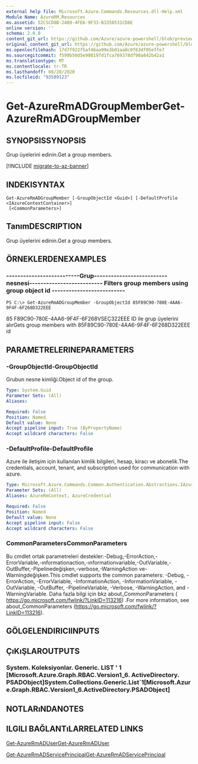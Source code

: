 ```yaml
---
external help file: Microsoft.Azure.Commands.Resources.dll-Help.xml
Module Name: AzureRM.Resources
ms.assetid: 52C5CD8B-2489-4FE6-9F33-B3350531CD8E
online version: ''
schema: 2.0.0
content_git_url: https://github.com/Azure/azure-powershell/blob/preview/src/ResourceManager/Resources/Commands.Resources/help/Get-AzureRmADGroupMember.md
original_content_git_url: https://github.com/Azure/azure-powershell/blob/preview/src/ResourceManager/Resources/Commands.Resources/help/Get-AzureRmADGroupMember.md
ms.openlocfilehash: 17d7f922f5af46aa99e3b01aa0c0f63df05effe7
ms.sourcegitcommit: f599b50d5e980197d1fca769378df90a842b42a1
ms.translationtype: MT
ms.contentlocale: tr-TR
ms.lasthandoff: 08/20/2020
ms.locfileid: "93589123"
---
```

# <span data-ttu-id="b75fb-101">Get-AzureRmADGroupMember</span><span class="sxs-lookup"><span data-stu-id="b75fb-101">Get-AzureRmADGroupMember</span></span>

## <span data-ttu-id="b75fb-102">SYNOPSIS</span><span class="sxs-lookup"><span data-stu-id="b75fb-102">SYNOPSIS</span></span>
<span data-ttu-id="b75fb-103">Grup üyelerini edinin.</span><span class="sxs-lookup"><span data-stu-id="b75fb-103">Get a group members.</span></span>

[!INCLUDE [migrate-to-az-banner](../../includes/migrate-to-az-banner.md)]

## <span data-ttu-id="b75fb-104">INDEKI</span><span class="sxs-lookup"><span data-stu-id="b75fb-104">SYNTAX</span></span>

```
Get-AzureRmADGroupMember [-GroupObjectId <Guid>] [-DefaultProfile <IAzureContextContainer>]
 [<CommonParameters>]
```

## <span data-ttu-id="b75fb-105">Tanım</span><span class="sxs-lookup"><span data-stu-id="b75fb-105">DESCRIPTION</span></span>
<span data-ttu-id="b75fb-106">Grup üyelerini edinin.</span><span class="sxs-lookup"><span data-stu-id="b75fb-106">Get a group members.</span></span>

## <span data-ttu-id="b75fb-107">ÖRNEKLERDEN</span><span class="sxs-lookup"><span data-stu-id="b75fb-107">EXAMPLES</span></span>

### <span data-ttu-id="b75fb-108">--------------------------Grup--------------------------nesnesi</span><span class="sxs-lookup"><span data-stu-id="b75fb-108">--------------------------  Filters group members using group object id  --------------------------</span></span>
```
PS C:\> Get-AzureRmADGroupMember -GroupObjectId 85F89C90-780E-4AA6-9F4F-6F268D322EEE
```

<span data-ttu-id="b75fb-109">85 F89C90-780E-4AA6-9F4F-6F268VSEÇ322EEE ID ile grup üyelerini alır</span><span class="sxs-lookup"><span data-stu-id="b75fb-109">Gets group members with 85F89C90-780E-4AA6-9F4F-6F268D322EEE id</span></span>

## <span data-ttu-id="b75fb-110">PARAMETRELERINE</span><span class="sxs-lookup"><span data-stu-id="b75fb-110">PARAMETERS</span></span>

### <span data-ttu-id="b75fb-111">-GroupObjectId</span><span class="sxs-lookup"><span data-stu-id="b75fb-111">-GroupObjectId</span></span>
<span data-ttu-id="b75fb-112">Grubun nesne kimliği.</span><span class="sxs-lookup"><span data-stu-id="b75fb-112">Object id of the group.</span></span>

```yaml
Type: System.Guid
Parameter Sets: (All)
Aliases: 

Required: False
Position: Named
Default value: None
Accept pipeline input: True (ByPropertyName)
Accept wildcard characters: False
```

### <span data-ttu-id="b75fb-113">-DefaultProfile</span><span class="sxs-lookup"><span data-stu-id="b75fb-113">-DefaultProfile</span></span>
<span data-ttu-id="b75fb-114">Azure ile iletişim için kullanılan kimlik bilgileri, hesap, kiracı ve abonelik.</span><span class="sxs-lookup"><span data-stu-id="b75fb-114">The credentials, account, tenant, and subscription used for communication with azure.</span></span>

```yaml
Type: Microsoft.Azure.Commands.Common.Authentication.Abstractions.IAzureContextContainer
Parameter Sets: (All)
Aliases: AzureRmContext, AzureCredential

Required: False
Position: Named
Default value: None
Accept pipeline input: False
Accept wildcard characters: False
```

### <span data-ttu-id="b75fb-115">CommonParameters</span><span class="sxs-lookup"><span data-stu-id="b75fb-115">CommonParameters</span></span>
<span data-ttu-id="b75fb-116">Bu cmdlet ortak parametreleri destekler:-Debug,-ErrorAction,-ErrorVariable,-ınformationaction,-ınformationvariable,-OutVariable,-OutBuffer,-Pipelinedeğişken,-verbose,-WarningAction ve-Warningdeğişken.</span><span class="sxs-lookup"><span data-stu-id="b75fb-116">This cmdlet supports the common parameters: -Debug, -ErrorAction, -ErrorVariable, -InformationAction, -InformationVariable, -OutVariable, -OutBuffer, -PipelineVariable, -Verbose, -WarningAction, and -WarningVariable.</span></span> <span data-ttu-id="b75fb-117">Daha fazla bilgi için bkz about_CommonParameters ( https://go.microsoft.com/fwlink/?LinkID=113216) .</span><span class="sxs-lookup"><span data-stu-id="b75fb-117">For more information, see about_CommonParameters (https://go.microsoft.com/fwlink/?LinkID=113216).</span></span>

## <span data-ttu-id="b75fb-118">GÖLGELENDIRICI</span><span class="sxs-lookup"><span data-stu-id="b75fb-118">INPUTS</span></span>

## <span data-ttu-id="b75fb-119">ÇıKıŞLAR</span><span class="sxs-lookup"><span data-stu-id="b75fb-119">OUTPUTS</span></span>

### <span data-ttu-id="b75fb-120">System. Koleksiyonlar. Generic. LIST ' 1 [Microsoft.Azure.Graph.RBAC.Version1_6. ActiveDirectory. PSADObject]</span><span class="sxs-lookup"><span data-stu-id="b75fb-120">System.Collections.Generic.List\`1[Microsoft.Azure.Graph.RBAC.Version1_6.ActiveDirectory.PSADObject]</span></span>

## <span data-ttu-id="b75fb-121">NOTLARıNDA</span><span class="sxs-lookup"><span data-stu-id="b75fb-121">NOTES</span></span>

## <span data-ttu-id="b75fb-122">ILGILI BAĞLANTıLAR</span><span class="sxs-lookup"><span data-stu-id="b75fb-122">RELATED LINKS</span></span>

[<span data-ttu-id="b75fb-123">Get-AzureRmADUser</span><span class="sxs-lookup"><span data-stu-id="b75fb-123">Get-AzureRmADUser</span></span>](./Get-AzureRmADUser.md)

[<span data-ttu-id="b75fb-124">Get-AzureRmADServicePrincipal</span><span class="sxs-lookup"><span data-stu-id="b75fb-124">Get-AzureRmADServicePrincipal</span></span>](./Get-AzureRmADServicePrincipal.md)

